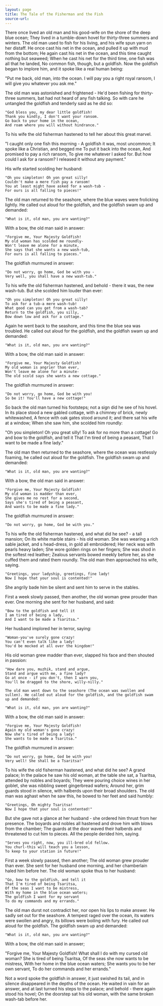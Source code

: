 ```yaml
---
layout: page
title: The Tale of the Fisherman and the Fish
source-url: 
---
```


There once lived an old man and his good-wife on the shore of the deep blue ocean; They lived in a tumble-down hovel for thirty-three summers and winters. The old man used to fish for his living, and his wife spun yarn on her distaff. He once cast his net in the ocean, and pulled it up with mud from the bottom; He again cast his net in the ocean, and this time caught nothing but seaweed; When he cast his net for the third time, one fish was all that he landed, No common fish, though, but a goldfish. Now the goldfish began to implore him, and it spoke like a real human being:

"Put me back, old man, into the ocean. 
	I will pay you a right royal ransom,
	I will give you whatever you ask me."

The old man was astonished and frightened - He'd been fishing for thirty-three summers, bat had not heard of any fish talking. So with care he untangled the goldfish and tenderly said as he did so:

	"God bless you, my dear little goldfish!
	Thank you kindly, I don't want your ransom.
	Go back to your home in the ocean,
	And roam where you will without hindrance."

To his wife the old fisherman hastened to tell her about this great marvel.

"I caught only one fish this morning -
	A goldfish it was, most uncommon;
	It spoke like a Christian, and begged me
	To put it back into the ocean,
	And promised to pay a rich ransom,
	To give me whatever I asked for.
	But how could I ask for a ransom?
	I released it without any payment."

His wife started scolding her husband:

	"Oh you simpleton! Oh yon great silly!
	Couldn't make a mere fish pay a ransom!
	You at least might have asked for a wash-tub -
	For ours is all falling to pieces!"

The old man returned to the seashore, where the blue waves were frolicking lightly. He called out aloud for the goldfish, and the goldfish swam up and demanded:

	"What is it, old man, you are wanting?"

With a bow, the old man said in answer:

	"Forgive me, Your Majesty Goldfish!
	My old woman has scolded me roundly-
	Won't leave me alone for a minute,
	She says that she wants a new wash-tub,
	For ours is all falling to pieces."

The goldfish murmured in answer:

	"Do not worry, go home, God be with you -
	Very well, you shall have a new wash-tub."

To his wife the old fisherman hastened, and behold - there it was, the new wash-tub. But she scolded him louder than ever:

	"Oh you simpleton! Oh you great silly!
	To ask for a tub-a mere wash-tub!
	What good can you get from a wash-tab?
	Return to the goldfish, you silly,
	Bow down low and ask for a cottage."

Again he went back to the seashore, and this time the blue sea was troubled. He called out aloud for the goldfish, and the goldfish swam up and demanded:

	"What is it, old man, you are wanting?"

With a bow, the old man said in answer:

	"Forgive me, Your Majesty Goldfish!
	My old woman is angrier than ever,
	Won't leave me alone for a minute-
	The old scold says she wants a new cottage."

The goldfish murmured in answer:

	"Do not worry, go home, God be with you!
	So be it! You'll have a new cottage!"

So back the old man turned his footsteps; not a sign did he see of his hovel. In its place stood a new gabled cottage, with a chimney of brick, newly whitewashed, A fence with oak gates stood around it; and there sat his wife at a window; When she saw him, she scolded him roundly:

"Oh you simpleton! Oh you great silly!
	To ask for no more than a cottage!
	Go and bow to the goldfish, and tell it
	That I'm tired of being a peasant,
	That I want to be made a fine lady."

The old man then returned to the seashore, where the ocean was restlessly foaming, he called out aloud for the goldfish. The goldfish swam up and demanded:

	"What is it, old man, you are wanting?"

With a bow, the old man said in answer:

	"Forgive me, Your Majesty Goldfish!
	My old woman is madder than ever,
	She gives me no rest for a second,
	Says she's tired of being a peasant,
	And wants to be made a fine lady."

The goldfish murmured in answer:

	"Do not worry, go home, God be with you."

To his wife the old fisherman hastened, and what did he see? - a tall mansion; On its white marble stairs - his old woman. She was wearing a rich sable jacket, and s head-dress, in gold all embroidered; Her neck was with pearls heavy laden; She wore golden rings on her fingers; She was shod in the softest red leather; Zealous servants bowed meekly before her, as she cuffed them and rated them roundly. The old man then approached his wife, saying.

	"Greetings, your ladyship, greetings, fine lady!
	Now I hope that your soul is contented!"

She angrily bade him be silent and sent him to serve in the stables.

First a week slowly passed, then another, the old woman grew prouder than ever. One morning she sent for her husband, and said:

	"Bow to the goldfish and tell it
	I am tired of being a lady,
	And I want to be made a Tsaritsa."

Her husband implored her in terror, saying:

	"Woman-you've surely gone crazy!
	You can't even talk like a lady!
	You'd be mocked at all over the kingdom!"

His old woman grew madder than ever, slapped his face and then shouted in passion:

	"How dare you, muzhik, stand and argue,
	Stand and argue with me, a fine lady?
	Go at once - if you don't, then I warn you,
	You'll be dragged to the shore, willy-nilly."

    The old man went down to the seashore (The ocean was swollen and sullen). He called out aloud for the goldfish, and the goldfish swam up and demanded:

	"What is it, old man, yon are wanting?"
With a bow, the old man said in answer:

	"Forgive me, Your Majesty Goldfish!
	Again my old woman's gone crazy!
	Now she's tired of being a lady!
	She wants to be made a Tsaritsa."

The goldfish murmured in answer:

	"Do not worry, go home, God be with you!
	Very well! She shall be a Tsaritsa!"

To his wife the old fisherman hastened, and what did he see? A grand palace; In the palace he saw his old woman, at the table she sat, a Tsaritsa, attended by nobles and boyards; They were pouring choice wines in her goblet, she was nibbling sweet gingerbread wafers; Around her, grim guards stood in silence, with halberds upon their broad shoulders. The old man was aghast when he saw this, he bowed to her feet and said humbly:

	"Greetings, Oh mighty Tsaritsa!
	Now I hope that your soul is contented!"

But she gave not a glance at her husband - she ordered him thrust from her presence. The boyards and nobles all hastened and drove him with blows from the chamber; The guards at the door waved their halberds and threatened to cut him to pieces. All the people derided him, saying.

	"Serves you right, now, you ill-bred old fellow.
	You churl-this will teach you a lesson,
	To keep to your station in future!"

First a week slowly passed, then another; The old woman grew prouder than ever. She sent for her husband one morning, and her chamberlain haled him before her. The old woman spoke thus to her husband:

	"Go, bow to the goldfish, and tell it
	That I'm tired of being Tsaritsa,
	Of the seas I want to be mistress,
	With my home in the blue ocean waters;
	The goldfish I want for my servant
	To do my commands and my errands."

The old man durst not contradict her, nor open his lips to make answer. He sadly set out for the seashore. A tempest raged over the ocean, its waters were swollen and angry, its billows were boiling with fury. He called out aloud for the goldfish. The goldfish swam up and demanded:

	"What is it, old man, you are wanting?"

With a bow, the old man said in answer;

"Forgive me, Your Majesty Goldfish!
	What shall I do with my cursed old woman?
	She is tired of being Tsaritsa,
	Of the seas she now wants to be mistress,
	With her home in the blue ocean waters;
	She wants you to be her own servant,
	To do her commands and her errands."
    
Not a word spoke the goldfish in answer, it just swished its tail, and in silence disappeared in the depths of the ocean. He waited in vain for an answer, and at last turned his steps to the palace; and behold - there again stood his hovel; On the doorstep sat his old woman, with the same broken wash-tab before her.

